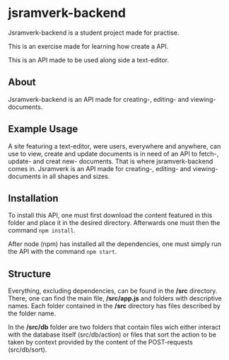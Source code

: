 # jsramverk-backend

Jsramverk-backend is a student project made for practise.

This is an exercise made for learning how create a API.

This is an API made to be used along side a text-editor.

## About

Jsramverk-backend is an API made for creating-, editing- and viewing- documents.

## Example Usage

A site featuring a text-editor, were users, everywhere and anywhere, can use to view, create and update documents is in need of an API to fetch-, update- and creat new- documents.
That is where jsramverk-backend comes in.
Jsramverk is an API made for creating-, editing- and viewing- documents in all shapes and sizes.

## Installation

To install this API, one must first download the content featured in this folder and place it in the desired directory.
Afterwards one must then the command `npm install`.

After node (npm) has installed all the dependencies, one must simply run the API with the command `npm start`.

## Structure

Everything, excluding dependencies, can be found in the **/src** directory.
There, one can find the main file, **/src/app.js** and folders with descriptive names.
Each folder contained in the **/src** directory has files described by the folder name.

In the **/src/db** folder are two folders that contain files wich either interact with the database itself (src/db/action) or files that sort the action to be taken by context provided by the content of the POST-requests (src/db/sort).
